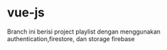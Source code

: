 # vue-js

Branch ini berisi project playlist dengan menggunakan authentication,firestore, dan storage firebase

